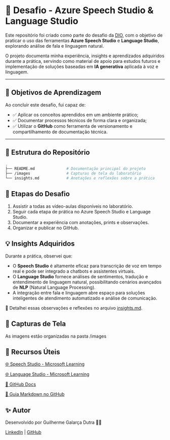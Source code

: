 # 🚀 Desafio - Azure Speech Studio & Language Studio  

Este repositório foi criado como parte do desafio da [DIO](https://www.dio.me/), com o objetivo de praticar o uso das ferramentas **Azure Speech Studio** e **Language Studio**, explorando análise de fala e linguagem natural.  

O projeto documenta minha experiência, insights e aprendizados adquiridos durante a prática, servindo como material de apoio para estudos futuros e implementação de soluções baseadas em **IA generativa** aplicada à voz e linguagem.  

---

## 🎯 Objetivos de Aprendizagem  

Ao concluir este desafio, fui capaz de:  

- ✅ Aplicar os conceitos aprendidos em um ambiente prático;  
- ✅ Documentar processos técnicos de forma clara e organizada;  
- ✅ Utilizar o **GitHub** como ferramenta de versionamento e compartilhamento de documentação técnica.  

---

## 📂 Estrutura do Repositório  

```bash
.
├── README.md              # Documentação principal do projeto
├── /images                # Capturas de tela do laboratório
└── insights.md            # Anotações e reflexões sobre a prática
```

## 🧩 Etapas do Desafio

  1. Assistir a todas as vídeo-aulas disponíveis no laboratório.
  2. Seguir cada etapa de prática no Azure Speech Studio e Language Studio.
  3. Documentar a experiência com anotações, prints e observações.
  4. Organizar e publicar no GitHub.

## 💡 Insights Adquiridos  

Durante a prática, observei que:  
- O **Speech Studio** é altamente eficaz para transcrição de voz em tempo real e pode ser integrado a chatbots e assistentes virtuais.  
- O **Language Studio** fornece análises de sentimentos, tradução e entendimento de linguagem natural, possibilitando cenários avançados de **NLP** (Natural Language Processing).  
- A integração entre fala e linguagem abre espaço para soluções inteligentes de atendimento automatizado e análise de comunicação.  

📌 Detalhei essas observações e reflexões no arquivo [insights.md](./insights.md).

## 📸 Capturas de Tela

As imagens estão organizadas na pasta /images

## 🔗 Recursos Úteis

[🌐 Speech Studio - Microsoft Learning](https://learn.microsoft.com/azure/cognitive-services/speech-service/)

[🌐 Language Studio - Microsoft Learning](https://learn.microsoft.com/azure/cognitive-services/language-service/)

[📘 GitHub Docs](https://docs.github.com/)

[📘 Guia Markdown no GitHub](https://guides.github.com/features/mastering-markdown/)

## ✨ Autor

Desenvolvido por Guilherme Galarça Dutra 👨‍💻

[LinkedIn](https://www.linkedin.com/in/guilherme-g-dutra/) | [GitHub](https://github.com/udutra/)
